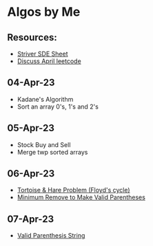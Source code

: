 # Algos by Me 

## Resources:
- [Striver SDE Sheet](https://takeuforward.org/interviews/strivers-sde-sheet-top-coding-interview-problems/)
- [Discuss April leetcode](https://leetcode.com/discuss/general-discussion/655704/April-LeetCoding-Challenge)

## 04-Apr-23
- Kadane's Algorithm
- Sort an array 0's, 1's and 2's

## 05-Apr-23
- Stock Buy and Sell
- Merge twp sorted arrays 

## 06-Apr-23
- [Tortoise & Hare Problem (Floyd's cycle)](./find_duplicate_number) 
- [Minimum Remove to Make Valid Parentheses](./min_rm_to_make_valid_parenthese/)

## 07-Apr-23
- [Valid Parenthesis String](./valid_parenthesis_string/)
